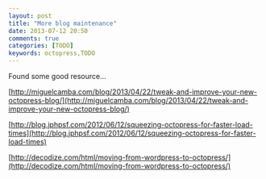 ```yaml
---
layout: post
title: "More blog maintenance"
date: 2013-07-12 20:50
comments: true
categories: [TODO]
keywords: octopress,TODO
---
```


Found some good resource...

[http://miguelcamba.com/blog/2013/04/22/tweak-and-improve-your-new-octopress-blog/](http://miguelcamba.com/blog/2013/04/22/tweak-and-improve-your-new-octopress-blog/)



[http://blog.jphpsf.com/2012/06/12/squeezing-octopress-for-faster-load-times](http://blog.jphpsf.com/2012/06/12/squeezing-octopress-for-faster-load-times)


[http://decodize.com/html/moving-from-wordpress-to-octopress/](http://decodize.com/html/moving-from-wordpress-to-octopress/)



